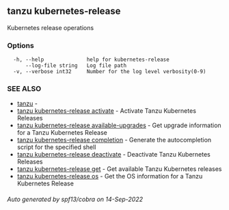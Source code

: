 ## tanzu kubernetes-release

Kubernetes release operations

### Options

```
  -h, --help              help for kubernetes-release
      --log-file string   Log file path
  -v, --verbose int32     Number for the log level verbosity(0-9)
```

### SEE ALSO

* [tanzu](tanzu.md)	 - 
* [tanzu kubernetes-release activate](tanzu_kubernetes-release_activate.md)	 - Activate Tanzu Kubernetes Releases
* [tanzu kubernetes-release available-upgrades](tanzu_kubernetes-release_available-upgrades.md)	 - Get upgrade information for a Tanzu Kubernetes Release
* [tanzu kubernetes-release completion](tanzu_kubernetes-release_completion.md)	 - Generate the autocompletion script for the specified shell
* [tanzu kubernetes-release deactivate](tanzu_kubernetes-release_deactivate.md)	 - Deactivate Tanzu Kubernetes Releases
* [tanzu kubernetes-release get](tanzu_kubernetes-release_get.md)	 - Get available Tanzu Kubernetes releases
* [tanzu kubernetes-release os](tanzu_kubernetes-release_os.md)	 - Get the OS information for a Tanzu Kubernetes Release

###### Auto generated by spf13/cobra on 14-Sep-2022
